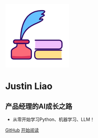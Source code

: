 ![logo](_media/logo.png)

# Justin Liao

## 产品经理的AI成长之路

- 从零开始学习Python、机器学习、LLM！  
  

<span id="busuanzi_container_site_pv" style='display:none'>
    👀 本站总访问量：<span id="busuanzi_value_site_pv"></span> 次
</span>
<span id="busuanzi_container_site_uv" style='display:none'>
    | 🚴‍♂️ 本站总访客数：<span id="busuanzi_value_site_uv"></span> 人
</span>


[GitHub](<https://github.com/The-Way-to-AI/The-Way-to-AI.github.io>)
[开始阅读](README.md)